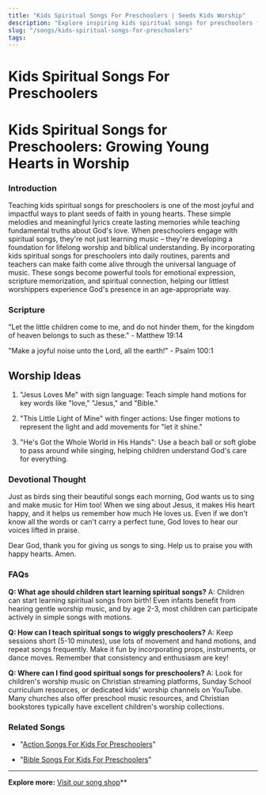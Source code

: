 ```yaml
---
title: "Kids Spiritual Songs For Preschoolers | Seeds Kids Worship"
description: "Explore inspiring kids spiritual songs for preschoolers for children's worship and faith development. Biblical music resources for families and ministry."
slug: "/songs/kids-spiritual-songs-for-preschoolers"
tags:
---
```


# Kids Spiritual Songs For Preschoolers

# Kids Spiritual Songs for Preschoolers: Growing Young Hearts in Worship

### Introduction
Teaching kids spiritual songs for preschoolers is one of the most joyful and impactful ways to plant seeds of faith in young hearts. These simple melodies and meaningful lyrics create lasting memories while teaching fundamental truths about God's love. When preschoolers engage with spiritual songs, they're not just learning music – they're developing a foundation for lifelong worship and biblical understanding. By incorporating kids spiritual songs for preschoolers into daily routines, parents and teachers can make faith come alive through the universal language of music. These songs become powerful tools for emotional expression, scripture memorization, and spiritual connection, helping our littlest worshippers experience God's presence in an age-appropriate way.

### Scripture
"Let the little children come to me, and do not hinder them, for the kingdom of heaven belongs to such as these." - Matthew 19:14

"Make a joyful noise unto the Lord, all the earth!" - Psalm 100:1

## Worship Ideas
1. "Jesus Loves Me" with sign language: Teach simple hand motions for key words like "love," "Jesus," and "Bible."

2. "This Little Light of Mine" with finger actions: Use finger motions to represent the light and add movements for "let it shine."

3. "He's Got the Whole World in His Hands": Use a beach ball or soft globe to pass around while singing, helping children understand God's care for everything.

### Devotional Thought
Just as birds sing their beautiful songs each morning, God wants us to sing and make music for Him too! When we sing about Jesus, it makes His heart happy, and it helps us remember how much He loves us. Even if we don't know all the words or can't carry a perfect tune, God loves to hear our voices lifted in praise.

Dear God, thank you for giving us songs to sing. Help us to praise you with happy hearts. Amen.

### FAQs
**Q: What age should children start learning spiritual songs?**
A: Children can start learning spiritual songs from birth! Even infants benefit from hearing gentle worship music, and by age 2-3, most children can participate actively in simple songs with motions.

**Q: How can I teach spiritual songs to wiggly preschoolers?**
A: Keep sessions short (5-10 minutes), use lots of movement and hand motions, and repeat songs frequently. Make it fun by incorporating props, instruments, or dance moves. Remember that consistency and enthusiasm are key!

**Q: Where can I find good spiritual songs for preschoolers?**
A: Look for children's worship music on Christian streaming platforms, Sunday School curriculum resources, or dedicated kids' worship channels on YouTube. Many churches also offer preschool music resources, and Christian bookstores typically have excellent children's worship collections.

### Related Songs

- "[Action Songs For Kids For Preschoolers](/songs/action-songs-for-kids-for-preschoolers/)"

- "[Bible Songs For Kids For Preschoolers](/songs/bible-songs-for-kids-for-preschoolers/)"

---

**Explore more:** [Visit our song shop](https://seedskidsworship.com/shop)**

<!-- Schema Markup -->
<script type="application/ld+json">
{
  "@context": "https://schema.org",
  "@type": "MusicRecording",
  "name": "Kids Spiritual Songs For Preschoolers",
  "byArtist": {
    "@type": "MusicGroup",
    "name": "Seeds Kids Worship"
  },
  "isFamilyFriendly": true,
  "url": "https://seedskidsworship.com/songs/kids-spiritual-songs-for-preschoolers/"
}
</script>
